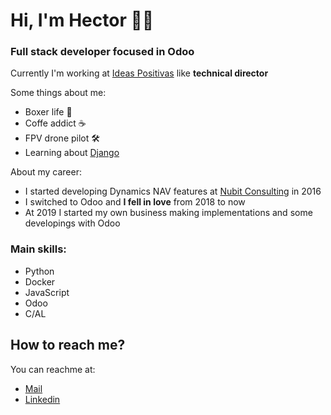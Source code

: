 # Hi, I'm Hector 👋🏻 
### Full stack developer focused in Odoo

Currently I'm working at [Ideas Positivas](https://ideaspositivas.es/ "Ideas Positivas") like **technical director**

Some things about me:
* Boxer life 🥊
* Coffe addict ☕️
* FPV drone pilot 🛠️
* Learning about [Django](https://www.djangoproject.com/ "Django")

About my career:
* I started developing Dynamics NAV features at [Nubit Consulting](https://nubit.es "Nubit") in 2016 
* I switched to Odoo and **I fell in love** from 2018 to now
* At 2019 I started my own business making implementations and some developings with Odoo 

### Main skills:
* Python
* Docker
* JavaScript
* Odoo
* C/AL 

## How to reach me?
You can reachme at:
* [Mail](mailto:hector.garrido.colmenarejo@gmail.com "Gmail")
* [Linkedin](https://www.linkedin.com/in/hgarridoc/ "LinkedIn")
